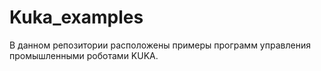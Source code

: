 # Kuka_examples
В данном репозитории расположены примеры программ управления промышленными роботами KUKA.
